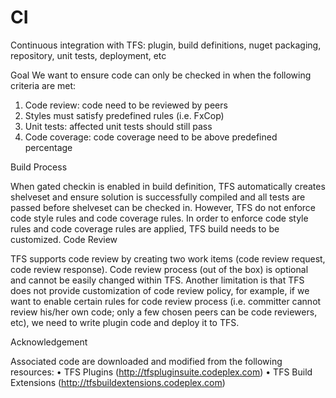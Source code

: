 # CI
Continuous integration with TFS: plugin, build definitions, nuget packaging, repository, unit tests, deployment, etc

Goal
We want to ensure code can only be checked in when the following criteria are met:
1)	Code review: code need to be reviewed by peers
2)	Styles must satisfy predefined rules (i.e. FxCop)
3)	Unit tests: affected unit tests should still pass
4)	Code coverage: code coverage need to be above predefined percentage

Build Process

When gated checkin is enabled in build definition, TFS automatically creates shelveset and ensure solution is successfully compiled and all tests are passed before shelveset can be checked in. However, TFS do not enforce code style rules and code coverage rules. In order to enforce code style rules and code coverage rules are applied, TFS build needs to be customized. 
Code Review

TFS supports code review by creating two work items (code review request, code review response). Code review process (out of the box) is optional and cannot be easily changed within TFS. Another limitation is that TFS does not provide customization of code review policy, for example, if we want to enable certain rules for code review process (i.e. committer cannot review his/her own code; only a few chosen peers can be code reviewers, etc), we need to write plugin code and deploy it to TFS.

Acknowledgement

Associated code are downloaded and modified from the following resources:
•	TFS Plugins (http://tfspluginsuite.codeplex.com)
•	TFS Build Extensions (http://tfsbuildextensions.codeplex.com)
